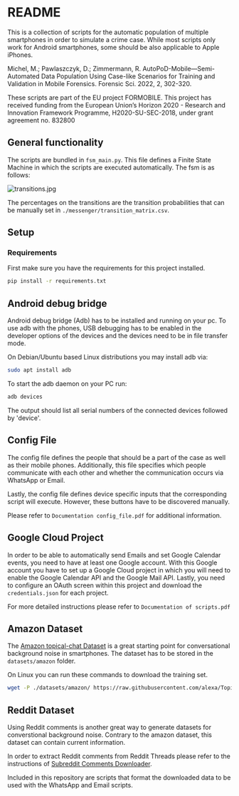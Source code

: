 # README

This is a collection of scripts for the automatic population of multiple smartphones in order to simulate a crime case. While most scripts only work for Android smartphones, some should be also applicable to Apple iPhones.

Michel, M.; Pawlaszczyk, D.; Zimmermann, R. AutoPoD-Mobile—Semi-Automated Data Population Using Case-like Scenarios for Training and Validation in Mobile Forensics. Forensic Sci. 2022, 2, 302-320.

These scripts are part of the EU project FORMOBILE. This project has received funding from the European Union’s Horizon 2020 - Research and Innovation Framework Programme, H2020-SU-SEC-2018, under grant agreement no. 832800


## General functionality

The scripts are bundled in `fsm_main.py`. This file defines a Finite State Machine in which the scripts are executed automatically.
The fsm is as follows:

![transitions.jpg](..%2F..%2FBilder%2Ftransitions.jpg)

The percentages on the transitions are the transition probabilities that can be manually set in `./messenger/transition_matrix.csv`.


## Setup
### Requirements
First make sure you have the requirements for this project installed.
```bash
pip install -r requirements.txt
```

## Android debug bridge

Android debug bridge (Adb) has to be installed and running on your pc. To use adb with the phones, USB debugging has to be enabled in the developer options of the devices and the devices need to be in file transfer mode.

On Debian/Ubuntu based Linux distributions you may install adb via:

```bash
sudo apt install adb
```

To start the adb daemon on your PC run:

```bash
adb devices
```
The output should list all serial numbers of the connected devices followed by 'device'.

## Config File

The config file defines the people that should be a part of the case as well as their mobile phones. 
Additionally, this file specifies which people communicate with each other and whether the communication occurs via WhatsApp or Email.

Lastly, the config file defines device specific inputs that the corresponding script will execute. However, these buttons have to be discovered manually.

Please refer to `Documentation config_file.pdf` for additional information.

## Google Cloud Project

In order to be able to automatically send Emails and set Google Calendar events, you need to have at least one Google account. 
With this Google account you have to set up a Google Cloud project in which you will need to enable the Google Calendar API and the Google Mail API.
Lastly, you need to configure an OAuth screen within this project and download the `credentials.json` for each project.

For more detailed instructions please refer to `Documentation of scripts.pdf`


## Amazon Dataset

The [Amazon topical-chat Dataset](https://github.com/alexa/Topical-Chat) is a great starting point for conversational background noise in smartphones.
The dataset has to be stored in the `datasets/amazon` folder. 

On Linux you can run these commands to download the training set.
```bash
wget -P ./datasets/amazon/ https://raw.githubusercontent.com/alexa/Topical-Chat/master/conversations/train.json
```

## Reddit Dataset

Using Reddit comments is another great way to generate datasets for converstional background noise.
Contrary to the amazon dataset, this dataset can contain current information.

In order to extract Reddit comments from Reddit Threads please refer to the instructions of [Subreddit Comments Downloader](https://github.com/pistocop/subreddit-comments-dl).

Included in this repository are scripts that format the downloaded data to be used with the WhatsApp and Email scripts.